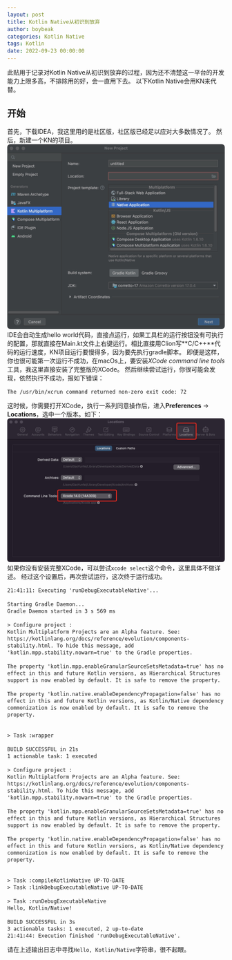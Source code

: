 ```yaml
---
layout: post
title: Kotlin Native从初识到放弃
author: boybeak
categories: Kotlin Native
tags: Kotlin
date: 2022-09-23 00:00:00
---
```


此贴用于记录对Kotlin Native从初识到放弃的过程，因为还不清楚这一平台的开发能力上限多高，不排除用的好，会一直用下去。
以下Kotlin Native会用KN来代替。

## 开始
首先，下载IDEA，我这里用的是社区版，社区版已经足以应对大多数情况了。
然后，新建一个KN的项目。
![kotlin-native-start.jpg](/images/kotlin-native-starter.jpg)
IDE会自动生成hello world代码，直接点运行，如果工具栏的运行按钮没有可执行的配置，那就直接在Main.kt文件上右键运行。相比直接用Clion写**C/C++**代码的运行速度，KN项目运行要慢得多，因为要先执行gradle脚本。
即便是这样，你也很可能第一次运行不成功，在macOs上，要安装*XCode command line tools*工具，我这里直接安装了完整版的XCode。
然后继续尝试运行，你很可能会发现，依然执行不成功，报如下错误：
```log
The /usr/bin/xcrun command returned non-zero exit code: 72
```
这时候，你需要打开XCode，执行一系列同意操作后，进入**Preferences** -> **Locations**，选中一个版本。如下：
![xcode-select](/images/xcode-select.jpg)
如果你没有安装完整XCode，可以尝试`xcode select`这个命令，这里具体不做详述。
经过这个设置后，再次尝试运行，这次终于运行成功。
```log
21:41:11: Executing 'runDebugExecutableNative'...

Starting Gradle Daemon...
Gradle Daemon started in 3 s 569 ms

> Configure project :
Kotlin Multiplatform Projects are an Alpha feature. See: https://kotlinlang.org/docs/reference/evolution/components-stability.html. To hide this message, add 'kotlin.mpp.stability.nowarn=true' to the Gradle properties.

The property 'kotlin.mpp.enableGranularSourceSetsMetadata=true' has no effect in this and future Kotlin versions, as Hierarchical Structures support is now enabled by default. It is safe to remove the property.

The property 'kotlin.native.enableDependencyPropagation=false' has no effect in this and future Kotlin versions, as Kotlin/Native dependency commonization is now enabled by default. It is safe to remove the property.


> Task :wrapper

BUILD SUCCESSFUL in 21s
1 actionable task: 1 executed

> Configure project :
Kotlin Multiplatform Projects are an Alpha feature. See: https://kotlinlang.org/docs/reference/evolution/components-stability.html. To hide this message, add 'kotlin.mpp.stability.nowarn=true' to the Gradle properties.

The property 'kotlin.mpp.enableGranularSourceSetsMetadata=true' has no effect in this and future Kotlin versions, as Hierarchical Structures support is now enabled by default. It is safe to remove the property.

The property 'kotlin.native.enableDependencyPropagation=false' has no effect in this and future Kotlin versions, as Kotlin/Native dependency commonization is now enabled by default. It is safe to remove the property.


> Task :compileKotlinNative UP-TO-DATE
> Task :linkDebugExecutableNative UP-TO-DATE

> Task :runDebugExecutableNative
Hello, Kotlin/Native!

BUILD SUCCESSFUL in 3s
3 actionable tasks: 1 executed, 2 up-to-date
21:41:44: Execution finished 'runDebugExecutableNative'.
```
请在上述输出日志中寻找`Hello, Kotlin/Native`字符串，很不起眼。
